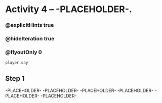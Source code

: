 # Activity 4 – -PLACEHOLDER-.

### @explicitHints true
### @hideIteration true 
### @flyoutOnly 0

```python
player.say
```

## Step 1
-PLACEHOLDER- -PLACEHOLDER- -PLACEHOLDER- -PLACEHOLDER- -PLACEHOLDER- -PLACEHOLDER- 
